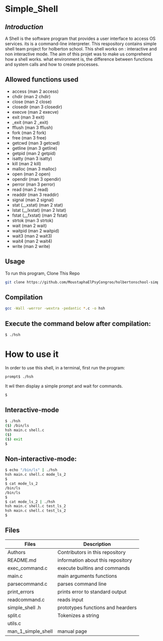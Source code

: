 # Simple_Shell

## _Introduction_

A Shell is the software program that provides a user interface to access OS services. its is a command-line interpreter. This respository contains simple shell team project for holberton school. This shell works on : interactive and non interactive mode.
The aim of this projet was to make us comprehend how a shell works. what environment is, the difference between functions and system calls and how to create processes.
## Allowed functions used
- access (man 2 access)
- chdir (man 2 chdir)
- close (man 2 close)
- closedir (man 3 closedir)
- execve (man 2 execve)
- exit (man 3 exit)
- _exit (man 2 _exit)
- fflush (man 3 fflush)
- fork (man 2 fork)
- free (man 3 free)
- getcwd (man 3 getcwd)
- getline (man 3 getline)
- getpid (man 2 getpid)
- isatty (man 3 isatty)
- kill (man 2 kill)
- malloc (man 3 malloc)
- open (man 2 open)
- opendir (man 3 opendir)
- perror (man 3 perror)
- read (man 2 read)
- readdir (man 3 readdir)
- signal (man 2 signal)
- stat (__xstat) (man 2 stat)
- lstat (__lxstat) (man 2 lstat)
- fstat (__fxstat) (man 2 fstat)
- strtok (man 3 strtok)
- wait (man 2 wait)
- waitpid (man 2 waitpid)
- wait3 (man 2 wait3)
- wait4 (man 2 wait4)
- write (man 2 write)

## Usage
To run this program,
Clone This Repo

```sh
git clone https://github.com/MoustaphaElPsyCongroo/holbertonschool-simple_shell.git
```
## Compilation

```sh
gcc -Wall -werror -wextra -pedantic *.c -o hsh
```

## Execute the command below after compilation:

```sh
$ ./hsh
```
# How to use it 
In order to use this shell, in a terminal, first run the program:
```sh
prompt$ ./hsh
```
It wil then display a simple prompt and wait for commands.
```sh
$
```

## Interactive-mode

```sh
$ ./hsh
($) /bin/ls
hsh main.c shell.c
($)
($) exit
$
```
## Non-interactive-mode:

```sh
$ echo "/bin/ls" | ./hsh
hsh main.c shell.c mode_ls_2
$
$ cat mode_ls_2
/bin/ls
/bin/ls
$
$ cat mode_ls_2 | ./hsh
hsh main.c shell.c test_ls_2
hsh main.c shell.c test_ls_2
$
```
## Files
| Files | Description |
| ----- | ----------- |
| Authors |Contributors in this repository |
| README.md | information about this repository |
| exec_command.c| execute builtins and commands |
| main.c | main arguments functions |
| parsecommand.c | parses command line |
| print_errors | prints error to standard output |
| readcommand.c | reads input
| simple_shell .h | prototypes functions and hearders |
| split.c | Tokenizes a string |
|utils.c | 
|man_1_simple_shell | manual page |
